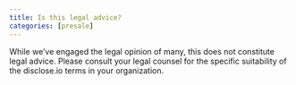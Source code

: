 ```yaml
---
title: Is this legal advice?
categories: [presale]
---
```

While we’ve engaged the legal opinion of many, this does not constitute legal advice. Please consult your legal counsel for the specific suitability of the disclose.io terms in your organization.
